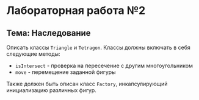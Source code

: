 Лабораторная работа №2
=====
Тема: Наследование
-----


Описать классы `Triangle` и `Tetragon`. Классы должны включать в себя следующие методы:
- `isIntersect` - проверка на пересечение с другим многоугольником
- `move` - перемещение заданной фигуры

Также должен быть описан класс `Factory`, инкапсулирующий инициализацию различных фигур.
